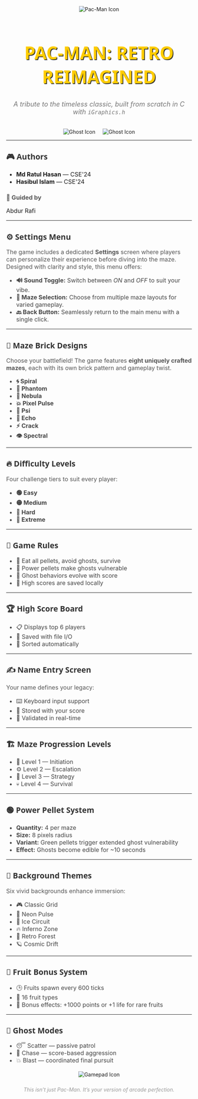 <div align="center">
  <img src="https://img.icons8.com/emoji/96/pac-man-emoji.png" alt="Pac-Man Icon" style="margin-bottom: 10px;">
  <h1 style="font-family: 'Segoe UI', sans-serif; font-size: 48px; color: #ffcc00; text-shadow: 2px 2px #333;">PAC-MAN: RETRO REIMAGINED</h1>
  <p style="font-size: 18px; color: #777; font-style: italic;">A tribute to the timeless classic, built from scratch in C with <code>iGraphics.h</code></p>
  <br>
  <img src="https://img.icons8.com/ios-filled/50/ghost.png" alt="Ghost Icon" style="margin: 0 10px;"><img src="https://img.icons8.com/ios-filled/50/ghost.png" alt="Ghost Icon" style="margin: 0 10px;">
</div>

<hr>

<h2 style="font-family: 'Segoe UI', sans-serif; color: #333;">🎮 Authors</h2>
<ul style="font-size: 16px;">
  <li><strong>Md Ratul Hasan</strong> — CSE'24</li>
  <li><strong>Hasibul Islam</strong> — CSE'24</li>
</ul>

<h3 style="color: #555;">🧭 Guided by</h3>
<p style="font-size: 16px;">Abdur Rafi</p>

<hr>

<h2 style="font-family: 'Segoe UI', sans-serif; color: #333;">⚙️ Settings Menu</h2>
<p style="font-size: 16px; color: #555;">
  The game includes a dedicated <strong>Settings</strong> screen where players can personalize their experience before diving into the maze. Designed with clarity and style, this menu offers:
</p>

<ul style="font-size: 16px; color: #444;">
  <li><strong>🔊 Sound Toggle:</strong> Switch between <em>ON</em> and <em>OFF</em> to suit your vibe.</li>
  <li><strong>🧩 Maze Selection:</strong> Choose from multiple maze layouts for varied gameplay.</li>
  <li><strong>🔙 Back Button:</strong> Seamlessly return to the main menu with a single click.</li>
</ul>

<hr>

<h2 style="font-family: 'Segoe UI', sans-serif; color: #333;">🧱 Maze Brick Designs</h2>
<p style="font-size: 16px; color: #555;">
  Choose your battlefield! The game features <strong>eight uniquely crafted mazes</strong>, each with its own brick pattern and gameplay twist.
</p>

<ul style="font-size: 16px; color: #444;">
  <li><strong>🌀 Spiral</strong></li>
  <li><strong>👻 Phantom</strong></li>
  <li><strong>🔮 Nebula</strong></li>
  <li><strong>💥 Pixel Pulse</strong></li>
  <li><strong>🧠 Psi</strong></li>
  <li><strong>🌊 Echo</strong></li>
  <li><strong>⚡ Crack</strong></li>
  <li><strong>👁️ Spectral</strong></li>
</ul>

<hr>

<h2 style="font-family: 'Segoe UI', sans-serif; color: #333;">🔥 Difficulty Levels</h2>
<p style="font-size: 16px; color: #555;">
  Four challenge tiers to suit every player:
</p>
<ul style="font-size: 16px; color: #444;">
  <li><strong>🟢 Easy</strong></li>
  <li><strong>🟡 Medium</strong></li>
  <li><strong>🔵 Hard</strong></li>
  <li><strong>🔴 Extreme</strong></li>
</ul>

<hr>

<h2 style="font-family: 'Segoe UI', sans-serif; color: #333;">📜 Game Rules</h2>
<ul style="font-size: 16px; color: #444;">
  <li>🎯 Eat all pellets, avoid ghosts, survive</li>
  <li>🍒 Power pellets make ghosts vulnerable</li>
  <li>🧠 Ghost behaviors evolve with score</li>
  <li>💾 High scores are saved locally</li>
</ul>

<hr>

<h2 style="font-family: 'Segoe UI', sans-serif; color: #333;">🏆 High Score Board</h2>
<ul style="font-size: 16px; color: #444;">
  <li>📋 Displays top 6 players</li>
  <li>💾 Saved with file I/O</li>
  <li>🔄 Sorted automatically</li>
</ul>

<hr>

<h2 style="font-family: 'Segoe UI', sans-serif; color: #333;">✍️ Name Entry Screen</h2>
<p style="font-size: 16px; color: #555;">
  Your name defines your legacy:
</p>
<ul style="font-size: 16px; color: #444;">
  <li>⌨️ Keyboard input support</li>
  <li>💾 Stored with your score</li>
  <li>🧼 Validated in real-time</li>
</ul>

<hr>

<h2 style="font-family: 'Segoe UI', sans-serif; color: #333;">🏗️ Maze Progression Levels</h2>
<ul style="font-size: 16px; color: #444;">
  <li>🔰 Level 1 — Initiation</li>
  <li>⚙️ Level 2 — Escalation</li>
  <li>🧠 Level 3 — Strategy</li>
  <li>💀 Level 4 — Survival</li>
</ul>

<hr>

<h2 style="font-family: 'Segoe UI', sans-serif; color: #333;">🟢 Power Pellet System</h2>
<ul style="font-size: 16px; color: #444;">
  <li><strong>Quantity:</strong> 4 per maze</li>
  <li><strong>Size:</strong> 8 pixels radius</li>
  <li><strong>Variant:</strong> Green pellets trigger extended ghost vulnerability</li>
  <li><strong>Effect:</strong> Ghosts become edible for ~10 seconds</li>
</ul>

<hr>

<h2 style="font-family: 'Segoe UI', sans-serif; color: #333;">🌌 Background Themes</h2>
<p style="font-size: 16px; color: #555;">
  Six vivid backgrounds enhance immersion:
</p>
<ul style="font-size: 16px; color: #444;">
  <li>🎮 Classic Grid</li>
  <li>🌠 Neon Pulse</li>
  <li>🧊 Ice Circuit</li>
  <li>🔥 Inferno Zone</li>
  <li>🌿 Retro Forest</li>
  <li>🪐 Cosmic Drift</li>
</ul>

<hr>

<h2 style="font-family: 'Segoe UI', sans-serif; color: #333;">🍓 Fruit Bonus System</h2>
<ul style="font-size: 16px; color: #444;">
  <li>🕒 Fruits spawn every 600 ticks</li>
  <li>🍇 16 fruit types</li>
  <li>💎 Bonus effects: +1000 points or +1 life for rare fruits</li>
</ul>

<hr>

<h2 style="font-family: 'Segoe UI', sans-serif; color: #333;">👻 Ghost Modes</h2>
<ul style="font-size: 16px; color: #444;">
  <li>😴 Scatter — passive patrol</li>
  <li>🎯 Chase — score-based aggression</li>
  <li>💥 Blast — coordinated final pursuit</li>
</ul>

<div align="center" style="margin-top: 20px;">
  <img src="https://img.icons8.com/emoji/48/video-game.png" alt="Gamepad Icon" style="margin-bottom: 10px;">
  <p style="font-size: 14px; color: #999;"><em>This isn’t just Pac-Man. It’s your version of arcade perfection.</em></p>
</div>
